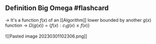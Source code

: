 
## Definition Big Omega #flashcard 

-> It's a function $f(x)$ of an [[Algorithm]] lower bounded by another $g(x)$ function
-> $\Omega(g(x)) = \{ f(x) : c_{1}g(x) \leq f(x)\}$

![[Pasted image 20230301102306.png]]

